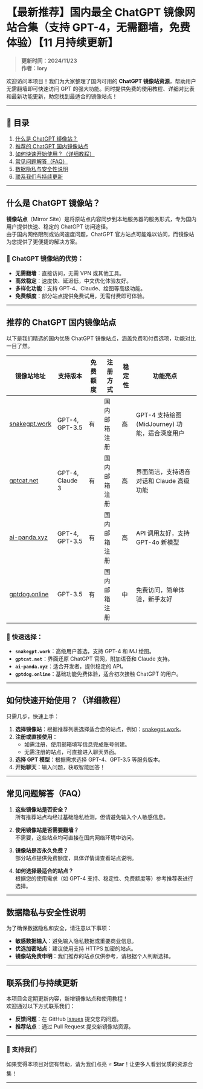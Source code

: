 # 【最新推荐】国内最全 ChatGPT 镜像网站合集（支持 GPT-4，无需翻墙，免费体验）【11 月持续更新】

> **更新时间：2024/11/23**  
> **作者：lory**  

欢迎访问本项目！我们为大家整理了国内可用的 **ChatGPT 镜像站资源**，帮助用户无需翻墙即可快速访问 GPT 的强大功能。同时提供免费的使用教程、详细对比表和最新功能更新，助您找到最适合的镜像站点！

---

## 📌 目录
1. [什么是 ChatGPT 镜像站？](#什么是-chatgpt-镜像站)
2. [推荐的 ChatGPT 国内镜像站点](#推荐的-chatgpt-国内镜像站点)
3. [如何快速开始使用？（详细教程）](#如何快速开始使用详细教程)
4. [常见问题解答（FAQ）](#常见问题解答faq)
5. [数据隐私与安全性说明](#数据隐私与安全性说明)
6. [联系我们与持续更新](#联系我们与持续更新)

---

## 什么是 ChatGPT 镜像站？

**镜像站点**（Mirror Site）是将原站点内容同步到本地服务器的服务形式，专为国内用户提供快速、稳定的 ChatGPT 访问途径。  
由于国内网络限制或访问速度问题，ChatGPT 官方站点可能难以访问，而镜像站为您提供了更便捷的解决方案。

### 🌟 ChatGPT 镜像站的优势：
- **无需翻墙**：直接访问，无需 VPN 或其他工具。
- **高效稳定**：速度快、延迟低，中文优化体验友好。
- **多样化功能**：支持 GPT-4、Claude、绘图等高级功能。
- **免费额度**：部分站点提供免费试用，无需付费即可体验。

---

## 推荐的 ChatGPT 国内镜像站点

以下是我们精选的国内优质 ChatGPT 镜像站点，涵盖免费和付费选项，功能对比一目了然。

| 镜像站地址                            | 支持版本             | 免费额度   | 注册方式           | 稳定性 | 功能亮点                                 |
|-------------------------------------|--------------------|-----------|------------------|-------|-------------------------------------|
| [snakegpt.work](https://snakegpt.work) | GPT-4, GPT-3.5     | 有         | 国内邮箱注册       | 高     | GPT-4 支持绘图 (MidJourney) 功能，适合深度用户 |
| [gptcat.net](https://gptcat.net)      | GPT-4, Claude 3    | 有   | 国内邮箱注册       | 高     | 界面简洁，支持语音对话和 Claude 高级功能     |
| [ai-panda.xyz](https://ai-panda.xyz/login?invite_code=34137c47) | GPT-4, GPT-3.5     | 有         | 国内邮箱注册       | 高     | API 调用友好，支持 GPT-4o 新模型          |
| [gptdog.online](https://gptdog.online) | GPT-3.5            | 有         | 国内邮箱注册       | 中     | 免费访问，简单体验，新手友好                 |

### 🚀 快速选择：
- **`snakegpt.work`**：高级用户首选，支持 GPT-4 和 MJ 绘图。
- **`gptcat.net`**：界面还原 ChatGPT 官网，附加语音和 Claude 支持。
- **`ai-panda.xyz`**：适合开发者，提供稳定的 API。
- **`gptdog.online`**：基础功能免费体验，适合初次接触 ChatGPT 的用户。

---

## 如何快速开始使用？（详细教程）

只需几步，快速上手：

1. **选择镜像站**：根据推荐列表选择适合您的站点，例如：[snakegpt.work](https://snakegpt.work)。
2. **注册或直接使用**：
   - 如需注册，使用邮箱填写信息完成账号创建。
   - 无需注册的站点，可直接进入聊天界面。
3. **选择 GPT 模型**：根据需求选择 GPT-4、GPT-3.5 等服务版本。
4. **开始聊天**：输入问题，获取智能回答！

---

## 常见问题解答（FAQ）

1. **这些镜像站是否安全？**  
   所有推荐站点均经过基础隐私检测，但请避免输入个人敏感信息。

2. **使用镜像站是否需要翻墙？**  
   不需要，这些站点均可直接在国内网络环境中访问。

3. **镜像站是否永久免费？**  
   部分站点提供免费额度，具体详情请查看站点说明。

4. **如何选择最适合的站点？**  
   根据您的使用需求（如 GPT-4 支持、稳定性、免费额度等）参考推荐表进行选择。

---

## 数据隐私与安全性说明

为了确保数据隐私和安全，请注意以下事项：
- **敏感数据输入**：避免输入隐私数据或重要商业信息。
- **优选加密站点**：建议使用支持 HTTPS 加密的站点。
- **镜像站免责申明**：我们推荐的站点仅供参考，请根据个人判断选择。

---

## 联系我们与持续更新

本项目会定期更新内容，新增镜像站点和使用教程！  
欢迎通过以下方式联系我们：
- **反馈问题**：在 GitHub [Issues](https://github.com/your-repo/issues) 提交您的问题。
- **推荐站点**：通过 Pull Request 提交新镜像站资源。

---

### 🎯 支持我们
如果觉得本项目对您有帮助，请为我们点亮 ⭐ **Star**！让更多人看到优质的资源合集！

---


